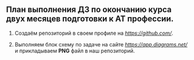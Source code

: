  ## План выполнения ДЗ по окончанию курса двух месяцев подготовки к AT профессии.

1. Создаём репозиторий в своем профиле на *https://github.com/*.

2. Выполняем блок схему по задаче на сайте *https://app.diagrams.net/* и прикладываем __PNG__ файл в наш репозиторий.

